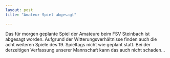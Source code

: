 ```yaml
---
layout: post
title: "Amateur-Spiel abgesagt"

---
```


Das für morgen geplante Spiel der Amateure beim FSV Steinbach ist abgesagt worden. Aufgrund der Witterungsverhältnisse finden auch die acht weiteren Spiele des 19. Spieltags nicht wie geplant statt. Bei der derzeitigen Verfassung unserer Mannschaft kann das auch nicht schaden...


